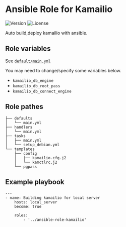 # Ansible Role for Kamailio
![Version](https://img.shields.io/github/v/tag/mach1el/ansible-role-kamailio?color=magenta&label=Ver&style=flat-square) ![License](https://img.shields.io/github/license/mach1el/ansible-role-k)

Auto build,deploy kamailio with ansible.

## Role variables
See [`default/main.yml`](https://github.com/mach1el/ansible-role-kamailio/blob/master/defaults/main.yml)

You may need to change/specify some variables below.

* `kamailio_db_engine`
* `kamailio_db_root_pass`
* `kamailio_db_connect_engine`

## Role pathes

	├── defaults
	│   └── main.yml
	├── handlers
	│   └── main.yml
	├── tasks
	│   ├── main.yml
	│   └── setup_debian.yml
	└── templates
		├── config
		│   ├── kamailio.cfg.j2
		│   └── kamctlrc.j2
		└── pgpass


## Example playbook
	---
	- name: Building kamailio for local server
		hosts: local_server
		become: true

		roles:
			- '../ansible-role-kamailio'
